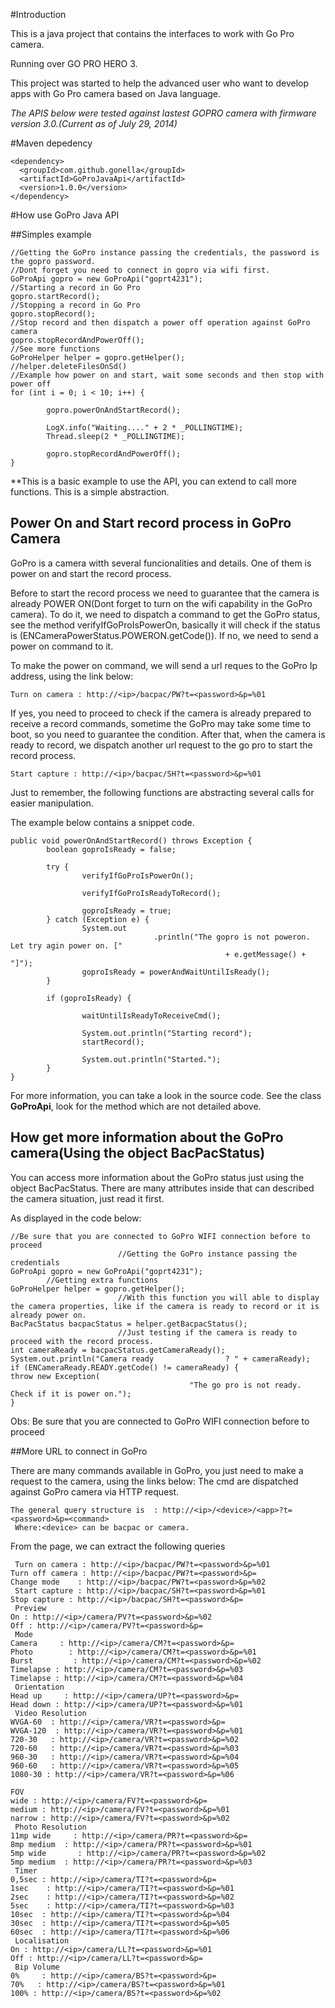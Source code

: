 #Introduction

This is a java project that contains the interfaces to work with Go Pro camera.

Running over GO PRO HERO 3.

This project was started to help the advanced user who want to develop apps with Go Pro camera based on Java language.

*The APIS below were tested against lastest GOPRO camera with firmware version 3.0.(Current as of July 29, 2014)*

#Maven depedency

```
<dependency>
  <groupId>com.github.gonella</groupId>
  <artifactId>GoProJavaApi</artifactId>
  <version>1.0.0</version>
</dependency>
```

#How use GoPro Java API

##Simples example

```
//Getting the GoPro instance passing the credentials, the password is the gopro password.
//Dont forget you need to connect in gopro via wifi first. 
GoProApi gopro = new GoProApi("goprt4231");
//Starting a record in Go Pro
gopro.startRecord();
//Stopping a record in Go Pro
gopro.stopRecord();
//Stop record and then dispatch a power off operation against GoPro camera
gopro.stopRecordAndPowerOff();
//See more functions
GoProHelper helper = gopro.getHelper();
//helper.deleteFilesOnSd()
//Example how power on and start, wait some seconds and then stop with power off
for (int i = 0; i < 10; i++) {

        gopro.powerOnAndStartRecord();

        LogX.info("Waiting...." + 2 * _POLLINGTIME);
        Thread.sleep(2 * _POLLINGTIME);

        gopro.stopRecordAndPowerOff();
}
```
**This is a basic example to use the API, you can extend to call more functions. This is a simple abstraction.

## Power On and Start record process in GoPro Camera

GoPro is a camera witth several funcionalities and details. One of them is power on and start the record process. 

Before to start the record process we need to guarantee that the camera is already POWER ON(Dont forget to turn on the wifi capability in the GoPro camera). To do it, we need to dispatch a command to get the GoPro status, see the method verifyIfGoProIsPowerOn, basically it will check if the status is (ENCameraPowerStatus.POWERON.getCode()). If no, we need to send a power on command to it. 

To make the power on command, we will send a url reques to the GoPro Ip address, using the link below:

`Turn on camera : http://<ip>/bacpac/PW?t=<password>&p=%01`

If yes, you need to proceed to check if the camera is already prepared to receive a record commands, sometime the GoPro may take some time to boot, so you need to guarantee the condition.  After that, when the camera is ready to record, we dispatch another url request to the go pro to start the record process. 

`Start capture : http://<ip>/bacpac/SH?t=<password>&p=%01` 

Just to remember, the following functions are abstracting several calls for easier manipulation.

The example below contains a snippet code. 
```
public void powerOnAndStartRecord() throws Exception {
        boolean goproIsReady = false;

        try {
                verifyIfGoProIsPowerOn();

                verifyIfGoProIsReadyToRecord();

                goproIsReady = true;
        } catch (Exception e) {
                System.out
                                .println("The gopro is not poweron. Let try agin power on. ["
                                                + e.getMessage() + "]");
                goproIsReady = powerAndWaitUntilIsReady();
        }

        if (goproIsReady) {

                waitUntilIsReadyToReceiveCmd();

                System.out.println("Starting record");
                startRecord();

                System.out.println("Started.");
        }
}
```

For more information, you can take a look in the source code. See the class **GoProApi**, look for the method which are not detailed above. 


## How get more information about the GoPro camera(Using the object BacPacStatus)

You can access more information about the GoPro status just using the  object BacPacStatus. There are many attributes inside that can described the camera situation, just read it first.

As displayed in the code below:
```
//Be sure that you are connected to GoPro WIFI connection before to proceed
                        //Getting the GoPro instance passing the credentials
GoProApi gopro = new GoProApi("goprt4231");
        //Getting extra functions
GoProHelper helper = gopro.getHelper();
                        //With this function you will able to display the camera properties, like if the camera is ready to record or it is already power on.
BacPacStatus bacpacStatus = helper.getBacpacStatus();
                        //Just testing if the camera is ready to proceed with the record process.
int cameraReady = bacpacStatus.getCameraReady();
System.out.println("Camera ready                ? " + cameraReady);
if (ENCameraReady.READY.getCode() != cameraReady) {
throw new Exception(
                                        "The go pro is not ready. Check if it is power on.");
}
```
Obs: Be sure that you are connected to GoPro WIFI connection before to proceed

##More URL to connect in GoPro

There are many commands available in GoPro, you just need to make a request to the camera, using the links below:
The cmd are dispatched against GoPro camera via HTTP request. 

```
The general query structure is  : http://<ip>/<device>/<app>?t=<password>&p=<command>
 Where:<device> can be bacpac or camera.
```

From the page, we can extract the following queries
```
 Turn on camera : http://<ip>/bacpac/PW?t=<password>&p=%01
Turn off camera : http://<ip>/bacpac/PW?t=<password>&p=
Change mode    : http://<ip>/bacpac/PW?t=<password>&p=%02
 Start capture : http://<ip>/bacpac/SH?t=<password>&p=%01
Stop capture : http://<ip>/bacpac/SH?t=<password>&p=
 Preview
On : http://<ip>/camera/PV?t=<password>&p=%02
Off : http://<ip>/camera/PV?t=<password>&p=
 Mode
Camera     : http://<ip>/camera/CM?t=<password>&p=
Photo        : http://<ip>/camera/CM?t=<password>&p=%01
Burst         : http://<ip>/camera/CM?t=<password>&p=%02
Timelapse : http://<ip>/camera/CM?t=<password>&p=%03
Timelapse : http://<ip>/camera/CM?t=<password>&p=%04
 Orientation
Head up     : http://<ip>/camera/UP?t=<password>&p=
Head down : http://<ip>/camera/UP?t=<password>&p=%01
 Video Resolution
WVGA-60  : http://<ip>/camera/VR?t=<password>&p=
WVGA-120  : http://<ip>/camera/VR?t=<password>&p=%01
720-30   : http://<ip>/camera/VR?t=<password>&p=%02
720-60   : http://<ip>/camera/VR?t=<password>&p=%03
960-30   : http://<ip>/camera/VR?t=<password>&p=%04
960-60   : http://<ip>/camera/VR?t=<password>&p=%05
1080-30 : http://<ip>/camera/VR?t=<password>&p=%06
 
FOV
wide : http://<ip>/camera/FV?t=<password>&p=
medium : http://<ip>/camera/FV?t=<password>&p=%01
narrow : http://<ip>/camera/FV?t=<password>&p=%02
 Photo Resolution
11mp wide     : http://<ip>/camera/PR?t=<password>&p=
8mp medium  : http://<ip>/camera/PR?t=<password>&p=%01
5mp wide       : http://<ip>/camera/PR?t=<password>&p=%02
5mp medium  : http://<ip>/camera/PR?t=<password>&p=%03
 Timer
0,5sec : http://<ip>/camera/TI?t=<password>&p=
1sec    : http://<ip>/camera/TI?t=<password>&p=%01
2sec    : http://<ip>/camera/TI?t=<password>&p=%02
5sec    : http://<ip>/camera/TI?t=<password>&p=%03
10sec  : http://<ip>/camera/TI?t=<password>&p=%04
30sec  : http://<ip>/camera/TI?t=<password>&p=%05
60sec  : http://<ip>/camera/TI?t=<password>&p=%06
 Localisation
On : http://<ip>/camera/LL?t=<password>&p=%01
Off : http://<ip>/camera/LL?t=<password>&p=
 Bip Volume
0%     : http://<ip>/camera/BS?t=<password>&p=
70%   : http://<ip>/camera/BS?t=<password>&p=%01
100% : http://<ip>/camera/BS?t=<password>&p=%02
```
